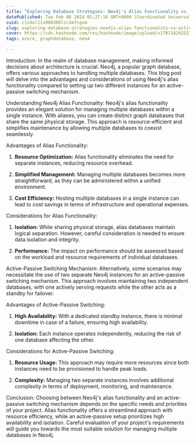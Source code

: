 ```yaml
---
title: "Exploring Database Strategies: Neo4j's Alias Functionality vs. Active-Passive Switching."
datePublished: Tue Feb 06 2024 01:27:18 GMT+0000 (Coordinated Universal Time)
cuid: cls9ol11x000308lcc1m7cgsm
slug: exploring-database-strategies-neo4js-alias-functionality-vs-active-passive-switching
cover: https://cdn.hashnode.com/res/hashnode/image/upload/v1707182655217/308b050d-7f2c-4c47-9e4d-931d1d2f1da3.jpeg
tags: azure, graphdatabase, neo4

---
```


Introduction: In the realm of database management, making informed decisions about architecture is crucial. Neo4j, a popular graph database, offers various approaches to handling multiple databases. This blog post will delve into the advantages and considerations of using Neo4j's alias functionality compared to setting up two different instances for an active-passive switching mechanism.

Understanding Neo4j Alias Functionality: Neo4j's alias functionality provides an elegant solution for managing multiple databases within a single instance. With aliases, you can create distinct graph databases that share the same physical storage. This approach is resource-efficient and simplifies maintenance by allowing multiple databases to coexist seamlessly.

Advantages of Alias Functionality:

1. **Resource Optimization:** Alias functionality eliminates the need for separate instances, reducing resource overhead.
    
2. **Simplified Management:** Managing multiple databases becomes more straightforward, as they can be administered within a unified environment.
    
3. **Cost Efficiency:** Hosting multiple databases in a single instance can lead to cost savings in terms of infrastructure and operational expenses.
    

Considerations for Alias Functionality:

1. **Isolation:** While sharing physical storage, alias databases maintain logical separation. However, careful consideration is needed to ensure data isolation and integrity.
    
2. **Performance:** The impact on performance should be assessed based on the workload and resource requirements of individual databases.
    

Active-Passive Switching Mechanism: Alternatively, some scenarios may necessitate the use of two separate Neo4j instances for an active-passive switching mechanism. This approach involves maintaining two independent databases, with one actively serving requests while the other acts as a standby for failover.

Advantages of Active-Passive Switching:

1. **High Availability:** With a dedicated standby instance, there is minimal downtime in case of a failure, ensuring high availability.
    
2. **Isolation:** Each instance operates independently, reducing the risk of one database affecting the other.
    

Considerations for Active-Passive Switching:

1. **Resource Usage:** This approach may require more resources since both instances need to be provisioned to handle peak loads.
    
2. **Complexity:** Managing two separate instances involves additional complexity in terms of deployment, monitoring, and maintenance.
    

Conclusion: Choosing between Neo4j's alias functionality and an active-passive switching mechanism depends on the specific needs and priorities of your project. Alias functionality offers a streamlined approach with resource efficiency, while an active-passive setup prioritizes high availability and isolation. Careful evaluation of your project's requirements will guide you towards the most suitable solution for managing multiple databases in Neo4j.